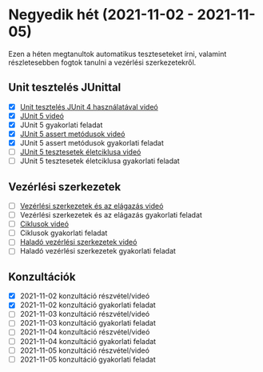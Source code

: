# Negyedik hét (2021-11-02 - 2021-11-05)

Ezen a héten megtanultok automatikus teszteseteket írni, valamint részletesebben 
fogtok tanulni a vezérlési szerkezetekről.

## Unit tesztelés JUnittal

* [X] [Unit tesztelés JUnit 4 használatával videó](https://e-learning.training360.com/courses/take/java-se-alapok-java-nyelvi-elemek/lessons/10709855-unit-teszteles-junit-4-hasznalataval)
* [X] [JUnit 5 videó](https://e-learning.training360.com/courses/take/java-se-alapok-java-nyelvi-elemek/lessons/17606488-junit-5)
* [X] JUnit 5 gyakorlati feladat
* [X] [JUnit 5 assert metódusok videó](https://e-learning.training360.com/courses/take/java-se-alapok-java-nyelvi-elemek/lessons/28177547-junit-5-assert-metodusok)
* [X] JUnit 5 assert metódusok gyakorlati feladat
* [ ] [JUnit 5 tesztesetek életciklusa videó](https://e-learning.training360.com/courses/take/java-se-alapok-java-nyelvi-elemek/lessons/28177579-junit-5-tesztesetek-eletciklusa)
* [ ] JUnit 5 tesztesetek életciklusa gyakorlati feladat  

## Vezérlési szerkezetek

* [ ] [Vezérlési szerkezetek és az elágazás videó](https://e-learning.training360.com/courses/take/java-se-alapok-java-nyelvi-elemek/lessons/10709847-vezerlesi-szerkezetek-es-az-elagazas)
* [ ] Vezérlési szerkezetek és az elágazás gyakorlati feladat
* [ ] [Ciklusok videó](https://e-learning.training360.com/courses/take/java-se-alapok-java-nyelvi-elemek/lessons/10709839-ciklusok)
* [ ] Ciklusok gyakorlati feladat
* [ ] [Haladó vezérlési szerkezetek videó](https://e-learning.training360.com/courses/take/java-se-alapok-java-nyelvi-elemek/lessons/10709794-halado-vezerlesi-szerkezetek)
* [ ] Haladó vezérlési szerkezetek gyakorlati feladat

## Konzultációk

* [X] 2021-11-02 konzultáció részvétel/videó
* [X] 2021-11-02 konzultáció gyakorlati feladat
* [ ] 2021-11-03 konzultáció részvétel/videó
* [ ] 2021-11-03 konzultáció gyakorlati feladat
* [ ] 2021-11-04 konzultáció részvétel/videó
* [ ] 2021-11-04 konzultáció gyakorlati feladat
* [ ] 2021-11-05 konzultáció részvétel/videó
* [ ] 2021-11-05 konzultáció gyakorlati feladat
